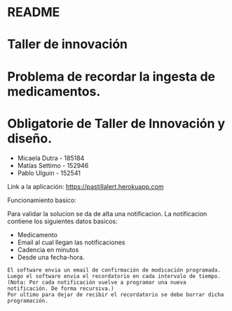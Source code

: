 # README

# Taller de innovación

# Problema de recordar la ingesta de medicamentos.

# Obligatorie de Taller de Innovación y diseño.


- Micaela Dutra - 185184
- Matías Settimo - 152946
- Pablo Ulguin - 152541

Link a la aplicación: https://pastillalert.herokuapp.com

Funcionamiento basico:

Para validar la solucion se da de alta una notificacion. La notificacion contiene los siguientes datos basicos:
- Medicamento
- Email al cual llegan las notificaciones
- Cadencia en minutos
- Desde una fecha-hora.

```
El software envia un email de confirmación de modicación programada.
Luego el software envia el recordatorio en cada intervalo de tiempo. 
(Nota: Por cada notificación vuelve a programar una nueva notificación. De forma recursiva.)
Por ultimo para dejar de recibir el recordatorio se debe borrar dicha programación.
```
